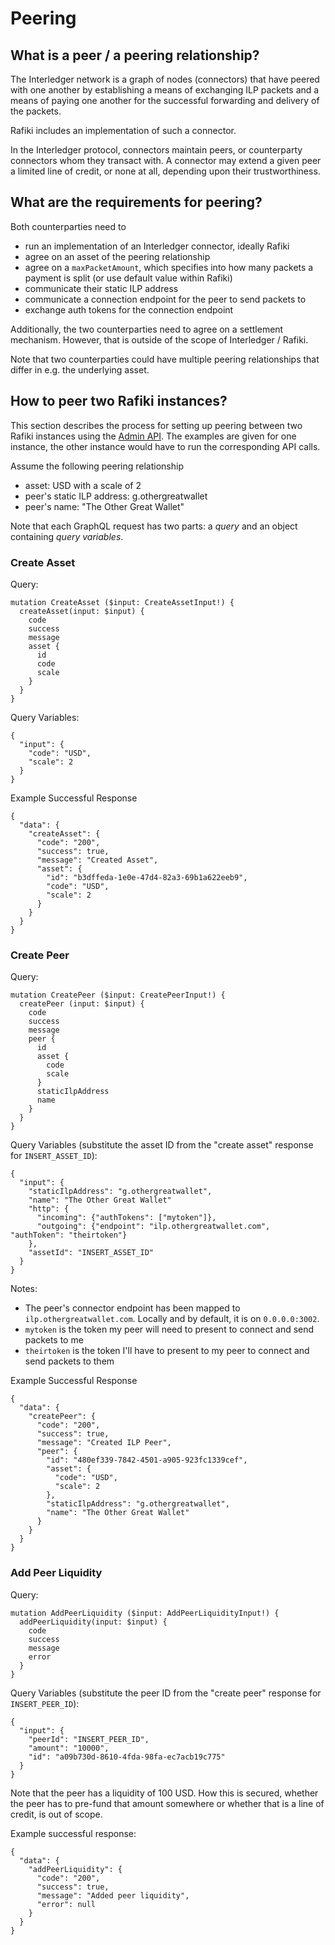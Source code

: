 # Peering

## What is a peer / a peering relationship?

The Interledger network is a graph of nodes (connectors) that have peered with one another by establishing a means of exchanging ILP packets and a means of paying one another for the successful forwarding and delivery of the packets.

Rafiki includes an implementation of such a connector.

In the Interledger protocol, connectors maintain peers, or counterparty connectors whom they transact with. A connector may extend a given peer a limited line of credit, or none at all, depending upon their trustworthiness.

## What are the requirements for peering?

Both counterparties need to

- run an implementation of an Interledger connector, ideally Rafiki
- agree on an asset of the peering relationship
- agree on a `maxPacketAmount`, which specifies into how many packets a payment is split (or use default value within Rafiki)
- communicate their static ILP address
- communicate a connection endpoint for the peer to send packets to
- exchange auth tokens for the connection endpoint

Additionally, the two counterparties need to agree on a settlement mechanism. However, that is outside of the scope of Interledger / Rafiki.

Note that two counterparties could have multiple peering relationships that differ in e.g. the underlying asset.

## How to peer two Rafiki instances?

This section describes the process for setting up peering between two Rafiki instances using the [Admin API](./admin-api.md). The examples are given for one instance, the other instance would have to run the corresponding API calls.

Assume the following peering relationship

- asset: USD with a scale of 2
- peer's static ILP address: g.othergreatwallet
- peer's name: "The Other Great Wallet"

Note that each GraphQL request has two parts: a _query_ and an object containing _query variables_.

### Create Asset

Query:

```
mutation CreateAsset ($input: CreateAssetInput!) {
  createAsset(input: $input) {
    code
    success
    message
    asset {
      id
      code
      scale
    }
  }
}
```

Query Variables:

```
{
  "input": {
    "code": "USD",
    "scale": 2
  }
}
```

Example Successful Response

```
{
  "data": {
    "createAsset": {
      "code": "200",
      "success": true,
      "message": "Created Asset",
      "asset": {
        "id": "b3dffeda-1e0e-47d4-82a3-69b1a622eeb9",
        "code": "USD",
        "scale": 2
      }
    }
  }
}
```

### Create Peer

Query:

```
mutation CreatePeer ($input: CreatePeerInput!) {
  createPeer (input: $input) {
    code
    success
    message
    peer {
      id
      asset {
        code
        scale
      }
      staticIlpAddress
      name
    }
  }
}
```

Query Variables (substitute the asset ID from the "create asset" response for `INSERT_ASSET_ID`):

```
{
  "input": {
    "staticIlpAddress": "g.othergreatwallet",
    "name": "The Other Great Wallet"
    "http": {
      "incoming": {"authTokens": ["mytoken"]},
      "outgoing": {"endpoint": "ilp.othergreatwallet.com", "authToken": "theirtoken"}
    },
    "assetId": "INSERT_ASSET_ID"
  }
}
```

Notes:

- The peer's connector endpoint has been mapped to `ilp.othergreatwallet.com`. Locally and by default, it is on `0.0.0.0:3002`.
- `mytoken` is the token my peer will need to present to connect and send packets to me
- `theirtoken` is the token I'll have to present to my peer to connect and send packets to them

Example Successful Response

```
{
  "data": {
    "createPeer": {
      "code": "200",
      "success": true,
      "message": "Created ILP Peer",
      "peer": {
        "id": "480ef339-7842-4501-a905-923fc1339cef",
        "asset": {
          "code": "USD",
          "scale": 2
        },
        "staticIlpAddress": "g.othergreatwallet",
        "name": "The Other Great Wallet"
      }
    }
  }
}
```

### Add Peer Liquidity

Query:

```
mutation AddPeerLiquidity ($input: AddPeerLiquidityInput!) {
  addPeerLiquidity(input: $input) {
    code
    success
    message
    error
  }
}
```

Query Variables (substitute the peer ID from the "create peer" response for `INSERT_PEER_ID`):

```
{
  "input": {
    "peerId": "INSERT_PEER_ID",
    "amount": "10000",
    "id": "a09b730d-8610-4fda-98fa-ec7acb19c775"
  }
}
```

Note that the peer has a liquidity of 100 USD. How this is secured, whether the peer has to pre-fund that amount somewhere or whether that is a line of credit, is out of scope.

Example successful response:

```
{
  "data": {
    "addPeerLiquidity": {
      "code": "200",
      "success": true,
      "message": "Added peer liquidity",
      "error": null
    }
  }
}
```
